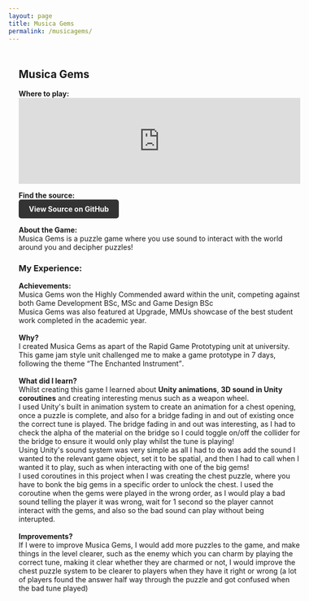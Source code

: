 ```yaml
---
layout: page
title: Musica Gems
permalink: /musicagems/
---
```


<style>
  .game-page-container {
    display: flex;
    gap: 20px;
    margin: 20px;
  }
  .game-description {
    flex: 2;
    padding-right: 20px;
  }
  .game-images {
    flex: 1;
    display: flex;
    flex-direction: column;
    gap: 10px;
  }
  .game-images img {
    width: 100%;
    border-radius: 5px;
  }
  .github-button {
  display: inline-block;
  background-color: #333; /* GitHub color */
  color: #fff;
  padding: 10px 20px;
  border-radius: 5px;
  font-weight: bold;
  text-decoration: none;
  transition: background-color 0.3s;
}

.github-button:hover {
  background-color: #444;
}
  .lightbox {
  display: none;
  justify-content: center;
  align-items: center;
  position: fixed;
  top: 0;
  left: 0;
  width: 100%;
  height: 100%;
  background-color: rgba(0, 0, 0, 0.8);
  z-index: 1000;
}

.lightbox img {
  max-width: 90%;
  max-height: 90%;
}
</style>



<div class="game-page-container">
  
  <!-- Game description and experience -->
  <div class="game-description">
    <h2>Musica Gems</h2>
    <p> <strong>Where to play:</strong> <br> <iframe frameborder="0" src="https://itch.io/embed/2665102?border_width=2&amp;dark=true" width="554" height="169"><a href="https://kungaroh.itch.io/musica-gems">Musica Gems by Kungaroh | Henry</a></iframe> </p> 
    <p> <strong>Find the source:</strong> <br> <a href="https://github.com/kungaroh/MusicaGems" target="_blank" class="github-button">View Source on GitHub</a>
</p>
    <p><strong>About the Game:</strong><br>Musica Gems is a puzzle game where you use sound to interact with the world around you and decipher puzzles!</p>
    <h3>My Experience:</h3>
      <p>
        <strong> Achievements: </strong>
        <br>Musica Gems won the Highly Commended award within the unit, competing against both Game Development BSc, MSc and Game Design BSc
        <br> Musica Gems was also featured at Upgrade, MMUs showcase of the best student work completed in the academic year.
      <br><br><strong>Why?</strong> 
      <br>I created Musica Gems as apart of the Rapid Game Prototyping unit at university. This game jam style unit challenged me to make a game prototype in 7 days, following the theme <q>The Enchanted Instrument</q>.
      <br><br><strong>What did I learn?</strong>
      <br>Whilst creating this game I learned about <strong>Unity animations</strong>, <strong> 3D sound in Unity </strong> <strong>coroutines</strong> and creating interesting menus such as a weapon wheel.
      <br>I used Unity's built in animation system to create an animation for a chest opening, once a puzzle is complete, and also for a bridge fading in and out of existing once the correct tune is played. 
      The bridge fading in and out was interesting, as I had to check the alpha of the material on the bridge so I could toggle on/off the collider for the bridge to ensure it would only play whilst the tune is playing!
      <br> Using Unity's sound system was very simple as all I had to do was add the sound I wanted to the relevant game object, set it to be spatial, and then I had to call when I wanted it to play, such as when interacting with one of the big gems!
      <br> I used coroutines in this project when I was creating the chest puzzle, where you have to bonk the big gems in a specific order to unlock the chest. I used the coroutine when the gems were played in the wrong order, as I would play a bad sound
        telling the player it was wrong, wait for 1 second so the player cannot interact with the gems, and also so the bad sound can play without being interupted.
      <br><br><strong>Improvements?</strong>
        <br>If I were to improve Musica Gems, I would add more puzzles to the game, and make things in the level clearer, such as the enemy which you can charm by playing the correct tune, making it clear whether they are charmed or not, 
        I would improve the chest puzzle system to be clearer to players when they have it right or wrong (a lot of players found the answer half way through the puzzle and got confused when the bad tune played)
    </p>
  </div>

  <!-- Game images -->
  <div class="game-images">
   <!-- <img src="/FireTeam Images/FireTeam Logo.png" alt="Fire Team Logo">
    <img src="/FireTeam Images/ladders and spray.gif" alt="A gif where the ladder increase and the hose is sprayed">
    <img src="/FireTeam Images/playing on playdate.jpeg" alt="An image of the game on a playdate">
    <img src="/FireTeam Images/medium building.png" alt="An image of a large building in the game on fire">
    <img src="/FireTeam Images/large building.png" alt="An image of a large building in the game on fire">
     -->
  </div>

    <div class="lightbox" id="lightbox">
    <img src="" alt="Expanded image" id="lightbox-image">
  </div>

  <script>
  const images = document.querySelectorAll('.game-images img');
  const lightbox = document.getElementById('lightbox');
  const lightboxImage = document.getElementById('lightbox-image');

  images.forEach(img => {
  img.addEventListener('click', () => {
    const fullImage = img.getAttribute('src');
    if (fullImage) {
      lightboxImage.src = fullImage;
      lightbox.style.display = 'flex';
    }
  });
});

lightbox.addEventListener('click', () => {
  lightboxImage.src = ''; // Clear src when lightbox is closed
  lightbox.style.display = 'none';
});
</script>
</div>
